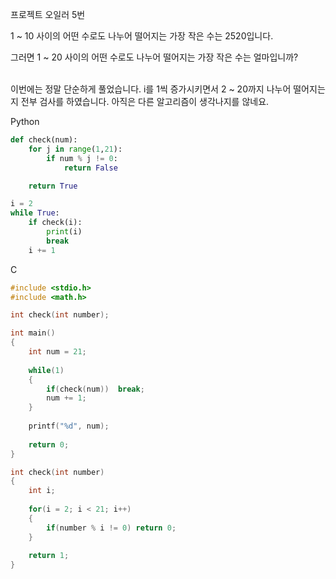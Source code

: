 프로젝트 오일러 5번<br>

1 ~ 10 사이의 어떤 수로도 나누어 떨어지는 가장 작은 수는 2520입니다.

그러면 1 ~ 20 사이의 어떤 수로도 나누어 떨어지는 가장 작은 수는 얼마입니까?
<br><br>

이번에는 정말 단순하게 풀었습니다. i를 1씩 증가시키면서 2 ~ 20까지 나누어 떨어지는지 전부 검사를 하였습니다. 아직은 다른 알고리즘이 생각나지를 않네요.

Python
```python
def check(num):
	for j in range(1,21):
		if num % j != 0:
			return False

	return True

i = 2
while True:
	if check(i):
		print(i)
		break
	i += 1
```

C
```c
#include <stdio.h>
#include <math.h>

int check(int number);

int main()
{
	int num = 21;
	
	while(1)
	{
		if(check(num))	break;
		num += 1;
	}
	
	printf("%d", num);
	
	return 0;
}

int check(int number)
{
	int i;
	
	for(i = 2; i < 21; i++)
	{
		if(number % i != 0)	return 0;
	}
	
	return 1;
}
```